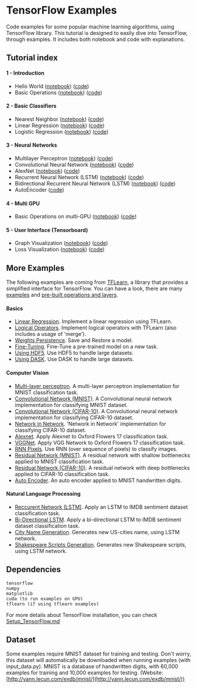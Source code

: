 # TensorFlow Examples
Code examples for some popular machine learning algorithms, using TensorFlow library. This tutorial is designed to easily dive into TensorFlow, through examples. It includes both notebook and code with explanations.

## Tutorial index

#### 1 - Introduction
- Hello World ([notebook](https://github.com/aymericdamien/TensorFlow-Examples/blob/master/notebooks/1%20-%20Introduction/helloworld.ipynb)) ([code](https://github.com/aymericdamien/TensorFlow-Examples/blob/master/examples/1%20-%20Introduction/helloworld.py))
- Basic Operations ([notebook](https://github.com/aymericdamien/TensorFlow-Examples/blob/master/notebooks/1%20-%20Introduction/basic_operations.ipynb)) ([code](https://github.com/aymericdamien/TensorFlow-Examples/blob/master/examples/1%20-%20Introduction/basic_operations.py))

#### 2 - Basic Classifiers
- Nearest Neighbor ([notebook](https://github.com/aymericdamien/TensorFlow-Examples/blob/master/notebooks/2%20-%20Basic%20Classifiers/nearest_neighbor.ipynb)) ([code](https://github.com/aymericdamien/TensorFlow-Examples/blob/master/examples/2%20-%20Basic%20Classifiers/nearest_neighbor.py))
- Linear Regression ([notebook](https://github.com/aymericdamien/TensorFlow-Examples/blob/master/notebooks/2%20-%20Basic%20Classifiers/linear_regression.ipynb)) ([code](https://github.com/aymericdamien/TensorFlow-Examples/blob/master/examples/2%20-%20Basic%20Classifiers/linear_regression.py))
- Logistic Regression ([notebook](https://github.com/aymericdamien/TensorFlow-Examples/blob/master/notebooks/2%20-%20Basic%20Classifiers/logistic_regression.ipynb)) ([code](https://github.com/aymericdamien/TensorFlow-Examples/blob/master/examples/2%20-%20Basic%20Classifiers/logistic_regression.py))

#### 3 - Neural Networks
- Multilayer Perceptron ([notebook](https://github.com/aymericdamien/TensorFlow-Examples/blob/master/notebooks/3%20-%20Neural%20Networks/multilayer_perceptron.ipynb)) ([code](https://github.com/aymericdamien/TensorFlow-Examples/blob/master/examples/3%20-%20Neural%20Networks/multilayer_perceptron.py))
- Convolutional Neural Network ([notebook](https://github.com/aymericdamien/TensorFlow-Examples/blob/master/notebooks/3%20-%20Neural%20Networks/convolutional_network.ipynb)) ([code](https://github.com/aymericdamien/TensorFlow-Examples/blob/master/examples/3%20-%20Neural%20Networks/convolutional_network.py))
- AlexNet ([notebook](https://github.com/aymericdamien/TensorFlow-Examples/blob/master/notebooks/3%20-%20Neural%20Networks/alexnet.ipynb)) ([code](https://github.com/aymericdamien/TensorFlow-Examples/blob/master/examples/3%20-%20Neural%20Networks/alexnet.py))
- Recurrent Neural Network (LSTM) ([notebook](https://github.com/aymericdamien/TensorFlow-Examples/blob/master/notebooks/3%20-%20Neural%20Networks/reccurent_network.ipynb)) ([code](https://github.com/aymericdamien/TensorFlow-Examples/blob/master/examples/3%20-%20Neural%20Networks/recurrent_network.py))
- Bidirectional Recurrent Neural Network (LSTM) ([notebook](https://github.com/aymericdamien/TensorFlow-Examples/blob/master/notebooks/3%20-%20Neural%20Networks/bidirectional_rnn.ipynb)) ([code](https://github.com/aymericdamien/TensorFlow-Examples/blob/master/examples/3%20-%20Neural%20Networks/bidirectional_rnn.py))
- AutoEncoder ([code](https://github.com/aymericdamien/TensorFlow-Examples/blob/master/examples/3%20-%20Neural%20Networks/autoencoder.py))

#### 4 - Multi GPU
- Basic Operations on multi-GPU ([notebook](https://github.com/aymericdamien/TensorFlow-Examples/blob/master/notebooks/4%20-%20Multi%20GPU/multigpu_basics.ipynb)) ([code](https://github.com/aymericdamien/TensorFlow-Examples/blob/master/examples/4%20-%20Multi%20GPU/multigpu_basics.py))

#### 5 - User Interface (Tensorboard)
- Graph Visualization ([notebook](https://github.com/aymericdamien/TensorFlow-Examples/blob/master/notebooks/5%20-%20User%20Interface/graph_visualization.ipynb)) ([code](https://github.com/aymericdamien/TensorFlow-Examples/blob/master/examples/5%20-%20User%20Interface/graph_visualization.py))
- Loss Visualization ([notebook](https://github.com/aymericdamien/TensorFlow-Examples/blob/master/notebooks/5%20-%20User%20Interface/loss_visualization.ipynb)) ([code](https://github.com/aymericdamien/TensorFlow-Examples/blob/master/examples/5%20-%20User%20Interface/loss_visualization.py))


## More Examples
The following examples are coming from [TFLearn](https://github.com/tflearn/tflearn), a library that provides a simplified interface for TensorFlow. You can have a look, there are many [examples](https://github.com/tflearn/tflearn/tree/master/examples) and [pre-built operations and layers](http://tflearn.org/doc_index/#api).

#### Basics
- [Linear Regression](https://github.com/tflearn/tflearn/blob/master/examples/basics/linear_regression.py). Implement a linear regression using TFLearn.
- [Logical Operators](https://github.com/tflearn/tflearn/blob/master/examples/basics/logical.py). Implement logical operators with TFLearn (also includes a usage of 'merge').
- [Weights Persistence](https://github.com/tflearn/tflearn/blob/master/examples/basics/weights_persistence.py). Save and Restore a model.
- [Fine-Tuning](https://github.com/tflearn/tflearn/blob/master/examples/basics/finetuning.py). Fine-Tune a pre-trained model on a new task.
- [Using HDF5](https://github.com/tflearn/tflearn/blob/master/examples/basics/use_hdf5.py). Use HDF5 to handle large datasets.
- [Using DASK](https://github.com/tflearn/tflearn/blob/master/examples/basics/use_dask.py). Use DASK to handle large datasets.

#### Computer Vision
- [Multi-layer perceptron](https://github.com/tflearn/tflearn/blob/master/examples/images/dnn.py). A multi-layer perceptron implementation for MNIST classification task.
- [Convolutional Network (MNIST)](https://github.com/tflearn/tflearn/blob/master/examples/images/convnet_mnist.py). A Convolutional neural network implementation for classifying MNIST dataset.
- [Convolutional Network (CIFAR-10)](https://github.com/tflearn/tflearn/blob/master/examples/images/convnet_cifar10.py). A Convolutional neural network implementation for classifying CIFAR-10 dataset.
- [Network in Network](https://github.com/tflearn/tflearn/blob/master/examples/images/network_in_network.py). 'Network in Network' implementation for classifying CIFAR-10 dataset.
- [Alexnet](https://github.com/tflearn/tflearn/blob/master/examples/images/alexnet.py). Apply Alexnet to Oxford Flowers 17 classification task.
- [VGGNet](https://github.com/tflearn/tflearn/blob/master/examples/images/vgg_network.py). Apply VGG Network to Oxford Flowers 17 classification task.
- [RNN Pixels](https://github.com/tflearn/tflearn/blob/master/examples/images/rnn_pixels.py). Use RNN (over sequence of pixels) to classify images.
- [Residual Network (MNIST)](https://github.com/tflearn/tflearn/blob/master/examples/images/residual_network_mnist.py). A residual network with shallow bottlenecks applied to MNIST classification task.
- [Residual Network (CIFAR-10)](https://github.com/tflearn/tflearn/blob/master/examples/images/residual_network_cifar10.py). A residual network with deep bottlenecks applied to CIFAR-10 classification task.
- [Auto Encoder](https://github.com/tflearn/tflearn/blob/master/examples/images/autoencoder.py). An auto encoder applied to MNIST handwritten digits.

#### Natural Language Processing
- [Reccurent Network (LSTM)](https://github.com/tflearn/tflearn/blob/master/examples/nlp/lstm.py). Apply an LSTM to IMDB sentiment dataset classification task.
- [Bi-Directional LSTM](https://github.com/tflearn/tflearn/blob/master/examples/nlp/bidirectional_lstm.py). Apply a bi-directional LSTM to IMDB sentiment dataset classification task.
- [City Name Generation](https://github.com/tflearn/tflearn/blob/master/examples/nlp/lstm_generator_cityname.py). Generates new US-cities name, using LSTM network.
- [Shakespeare Scripts Generation](https://github.com/tflearn/tflearn/blob/master/examples/nlp/lstm_generator_shakespeare.py). Generates new Shakespeare scripts, using LSTM network.

## Dependencies
```
tensorflow
numpy
matplotlib
cuda (to run examples on GPU)
tflearn (if using tflearn examples)
```
For more details about TensorFlow installation, you can check [Setup_TensorFlow.md](https://github.com/aymericdamien/TensorFlow-Examples/blob/master/Setup_TensorFlow.md)

## Dataset
Some examples require MNIST dataset for training and testing. Don't worry, this dataset will automatically be downloaded when running examples (with input_data.py).
MNIST is a database of handwritten digits, with 60,000 examples for training and 10,000 examples for testing. (Website: [http://yann.lecun.com/exdb/mnist/](http://yann.lecun.com/exdb/mnist/))
